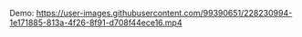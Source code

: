 Demo:
https://user-images.githubusercontent.com/99390651/228230994-1e171885-813a-4f26-8f91-d708f44ece16.mp4
